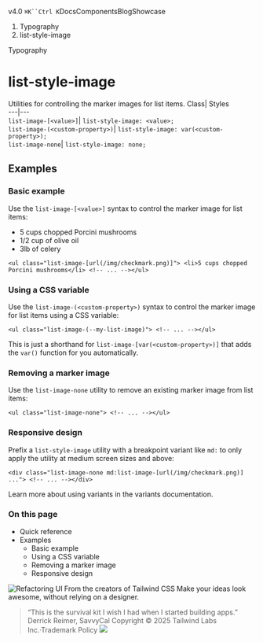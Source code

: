 v4.0
`⌘K``Ctrl K`DocsComponentsBlogShowcase
  1. Typography
  2. list-style-image


Typography
# list-style-image
Utilities for controlling the marker images for list items.
Class| Styles  
---|---  
`list-image-[<value>]`| `list-style-image: <value>;`  
`list-image-(<custom-property>)`| `list-style-image: var(<custom-property>);`  
`list-image-none`| `list-style-image: none;`  
## Examples
### Basic example
Use the `list-image-[<value>]` syntax to control the marker image for list items:
  * 5 cups chopped Porcini mushrooms
  * 1/2 cup of olive oil
  * 3lb of celery


```
<ul class="list-image-[url(/img/checkmark.png)]"> <li>5 cups chopped Porcini mushrooms</li> <!-- ... --></ul>
```

### Using a CSS variable
Use the `list-image-(<custom-property>)` syntax to control the marker image for list items using a CSS variable:
```
<ul class="list-image-(--my-list-image)"> <!-- ... --></ul>
```

This is just a shorthand for `list-image-[var(<custom-property>)]` that adds the `var()` function for you automatically.
### Removing a marker image
Use the `list-image-none` utility to remove an existing marker image from list items:
```
<ul class="list-image-none"> <!-- ... --></ul>
```

### Responsive design
Prefix a `list-style-image` utility with a breakpoint variant like `md:` to only apply the utility at medium screen sizes and above:
```
<div class="list-image-none md:list-image-[url(/img/checkmark.png)] ..."> <!-- ... --></div>
```

Learn more about using variants in the variants documentation.
### On this page
  * Quick reference
  * Examples
    * Basic example
    * Using a CSS variable
    * Removing a marker image
    * Responsive design


![Refactoring UI](https://tailwindcss.com/_next/image?url=%2F_next%2Fstatic%2Fmedia%2Fbook-promo.27d91093.png&w=256&q=75)
From the creators of Tailwind CSS
Make your ideas look awesome, without relying on a designer.
> “This is the survival kit I wish I had when I started building apps.”
> Derrick Reimer, SavvyCal
Copyright © 2025 Tailwind Labs Inc.·Trademark Policy
![](https://cdn.usefathom.com/?h=https%3A%2F%2Ftailwindcss.com&p=%2Fdocs%2Flist-style-image&r=&sid=PMFMDJGK&qs=%7B%7D&cid=22495976)

